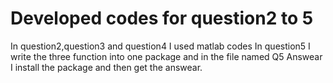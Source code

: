 # Developed codes for question2 to 5
In question2,question3 and question4 I used matlab codes
In question5 I write the three function into one package and in the file named Q5 Answear I install the package and then get the answear.
